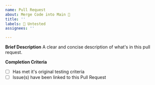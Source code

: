 ```yaml
---
name: Pull Request
about: Merge Code into Main 🔧
title: ''
labels: 🛑 Untested
assignees: ''

---
```


**Brief Description**
A clear and concise description of what's in this pull request.

**Completion Criteria**
- [ ] Has met it's original testing criteria 
- [ ] Issue(s) have been linked to this Pull Request